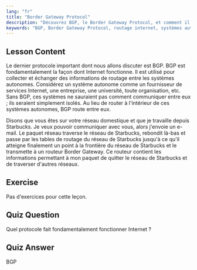 ```yaml
---
lang: "fr"
title: "Border Gateway Protocol"
description: "Découvrez BGP, le Border Gateway Protocol, et comment il permet le routage Internet entre les systèmes autonomes. Comprenez les bases de BGP pour les débutants."
keywords: "BGP, Border Gateway Protocol, routage internet, systèmes autonomes, réseau Linux, tutoriel BGP, protocoles réseau, guide du débutant"
---
```


## Lesson Content

Le dernier protocole important dont nous allons discuter est BGP. BGP est fondamentalement la façon dont Internet fonctionne. Il est utilisé pour collecter et échanger des informations de routage entre les systèmes autonomes. Considérez un système autonome comme un fournisseur de services Internet, une entreprise, une université, toute organisation, etc. Sans BGP, ces systèmes ne sauraient pas comment communiquer entre eux ; ils seraient simplement isolés. Au lieu de router à l'intérieur de ces systèmes autonomes, BGP route entre eux.

Disons que vous êtes sur votre réseau domestique et que je travaille depuis Starbucks. Je veux pouvoir communiquer avec vous, alors j'envoie un e-mail. Le paquet réseau traverse le réseau de Starbucks, rebondit là-bas et passe par les tables de routage du réseau de Starbucks jusqu'à ce qu'il atteigne finalement un point à la frontière du réseau de Starbucks et le transmette à un routeur Border Gateway. Ce routeur contient les informations permettant à mon paquet de quitter le réseau de Starbucks et de traverser d'autres réseaux.

## Exercise

Pas d'exercices pour cette leçon.

## Quiz Question

Quel protocole fait fondamentalement fonctionner Internet ?

## Quiz Answer

BGP
